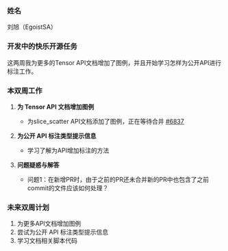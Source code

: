 ### 姓名

刘旭（EgoistSA）

### 开发中的快乐开源任务

这两周我为更多的Tensor API文档增加了图例，并且开始学习怎样为公开API进行标注工作。

### 本双周工作

1. **为 Tensor API 文档增加图例**

   - 为slice_scatter API文档添加了图例，正在等待合并 [#6837](https://github.com/PaddlePaddle/docs/pull/6837)


2. **为公开 API 标注类型提示信息**
   
   - 学习了解为API增加标注的方法

3. **问题疑惑与解答**

   - 问题1：在新增PR时，由于之前的PR还未合并新的PR中也包含了之前commit的文件应该如何处理？


### 未来双周计划

1. 为更多API文档增加图例
2. 尝试为公开 API 标注类型提示信息
3. 学习文档相关脚本代码
